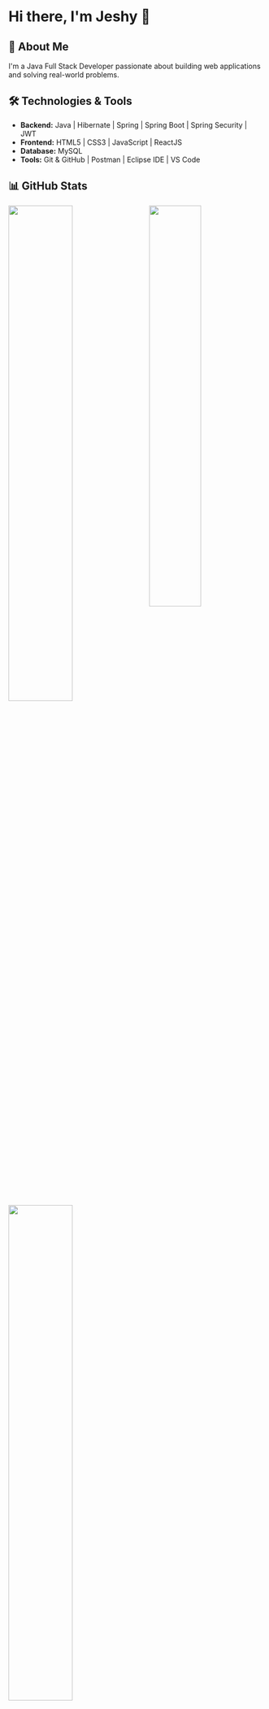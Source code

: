

<!--
**coder-jeshwanth/coder-jeshwanth** is a ✨ _special_ ✨ repository because its `README.md` (this file) appears on your GitHub profile.

Here are some ideas to get you started:

- 🔭 I’m currently working on ...
- 🌱 I’m currently learning ...
- 👯 I’m looking to collaborate on ...
- 🤔 I’m looking for help with ...
- 💬 Ask me about ...
- 📫 How to reach me: ...
- 😄 Pronouns: ...
- ⚡ Fun fact: ...
-->

# Hi there, I'm Jeshy 👋

## 🚀 About Me
I'm a Java Full Stack Developer passionate about building web applications and solving real-world problems.

## 🛠 Technologies & Tools
- **Backend:** Java  |  Hibernate  |  Spring  |  Spring Boot  |  Spring Security  |  JWT 
- **Frontend:** HTML5 | CSS3 | JavaScript | ReactJS
- **Database:** MySQL 
- **Tools:**  Git & GitHub  |  Postman  |  Eclipse IDE  |  VS Code 

## 📊 GitHub Stats
<a href="https://github.com/coder-jeshwanth"><img align="right" width="45%" src="https://github-readme-stats.vercel.app/api/top-langs/?username=coder-jeshwanth&theme=tokyonight&hide_border=true"></a>
<a href="https://github.com/coder-jeshwanth"><img width="50%" src="https://github-profile-summary-cards.vercel.app/api/cards/profile-details?username=coder-jeshwanth&theme=tokyonight&hide_border=true"></a> 
<br />
<br />
<a href="https://github.com/coder-jeshwanth"><img width="50%" src="https://github-readme-streak-stats.herokuapp.com/?user=coder-jeshwanth&theme=tokyonight&hide_border=true"></a>
